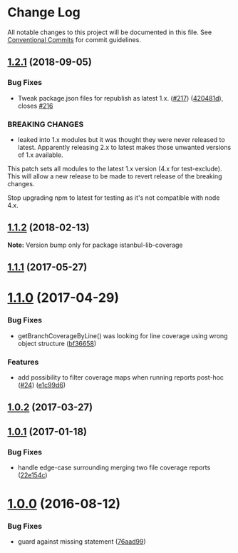 # Change Log

All notable changes to this project will be documented in this file.
See [Conventional Commits](https://conventionalcommits.org) for commit guidelines.

<a name="1.2.1"></a>

## [1.2.1](https://github.com/istanbuljs/istanbuljs/compare/istanbul-lib-coverage@1.1.2...istanbul-lib-coverage@1.2.1) (2018-09-05)

### Bug Fixes

- Tweak package.json files for republish as latest 1.x. ([#217](https://github.com/istanbuljs/istanbuljs/issues/217)) ([420481d](https://github.com/istanbuljs/istanbuljs/commit/420481d)), closes [#216](https://github.com/istanbuljs/istanbuljs/issues/216)

### BREAKING CHANGES

- leaked into 1.x modules but it was thought they were
  never released to latest. Apparently releasing 2.x to latest makes
  those unwanted versions of 1.x available.

This patch sets all modules to the latest 1.x version (4.x for
test-exclude). This will allow a new release to be made to revert
release of the breaking changes.

Stop upgrading npm to latest for testing as it's not compatible with
node 4.x.

<a name="1.1.2"></a>

## [1.1.2](https://github.com/istanbuljs/istanbuljs/compare/istanbul-lib-coverage@1.1.1...istanbul-lib-coverage@1.1.2) (2018-02-13)

**Note:** Version bump only for package istanbul-lib-coverage

<a name="1.1.1"></a>

## [1.1.1](https://github.com/istanbuljs/istanbuljs/compare/istanbul-lib-coverage@1.1.0...istanbul-lib-coverage@1.1.1) (2017-05-27)

<a name="1.1.0"></a>

# [1.1.0](https://github.com/istanbuljs/istanbul-lib-coverage/compare/istanbul-lib-coverage@1.0.2...istanbul-lib-coverage@1.1.0) (2017-04-29)

### Bug Fixes

- getBranchCoverageByLine() was looking for line coverage using wrong object structure ([bf36658](https://github.com/istanbuljs/istanbul-lib-coverage/commit/bf36658))

### Features

- add possibility to filter coverage maps when running reports post-hoc ([#24](https://github.com/istanbuljs/istanbuljs/issues/24)) ([e1c99d6](https://github.com/istanbuljs/istanbul-lib-coverage/commit/e1c99d6))

<a name="1.0.2"></a>

## [1.0.2](https://github.com/istanbuljs/istanbul-lib-coverage/compare/istanbul-lib-coverage@1.0.1...istanbul-lib-coverage@1.0.2) (2017-03-27)

<a name="1.0.1"></a>

## [1.0.1](https://github.com/istanbuljs/istanbul-lib-coverage/compare/v1.0.0...v1.0.1) (2017-01-18)

### Bug Fixes

- handle edge-case surrounding merging two file coverage reports ([22e154c](https://github.com/istanbuljs/istanbul-lib-coverage/commit/22e154c))

<a name="1.0.0"></a>

# [1.0.0](https://github.com/istanbuljs/istanbul-lib-coverage/compare/v1.0.0-alpha.3...v1.0.0) (2016-08-12)

### Bug Fixes

- guard against missing statement ([76aad99](https://github.com/istanbuljs/istanbul-lib-coverage/commit/76aad99))
